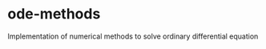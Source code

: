 ode-methods
===========

Implementation of numerical methods to solve ordinary differential equation